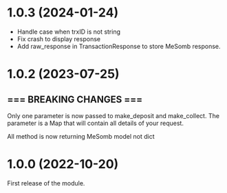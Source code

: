 # 1.0.3 (2024-01-24)
- Handle case when trxID is not string 
- Fix crash to display response
- Add raw_response in TransactionResponse to store MeSomb response.

# 1.0.2 (2023-07-25)
## === BREAKING CHANGES ===
Only one parameter is now passed to make_deposit and make_collect. The parameter is a Map that will contain all details of your request.

All method is now returning MeSomb model not dict

# 1.0.0 (2022-10-20)
First release of the module.
